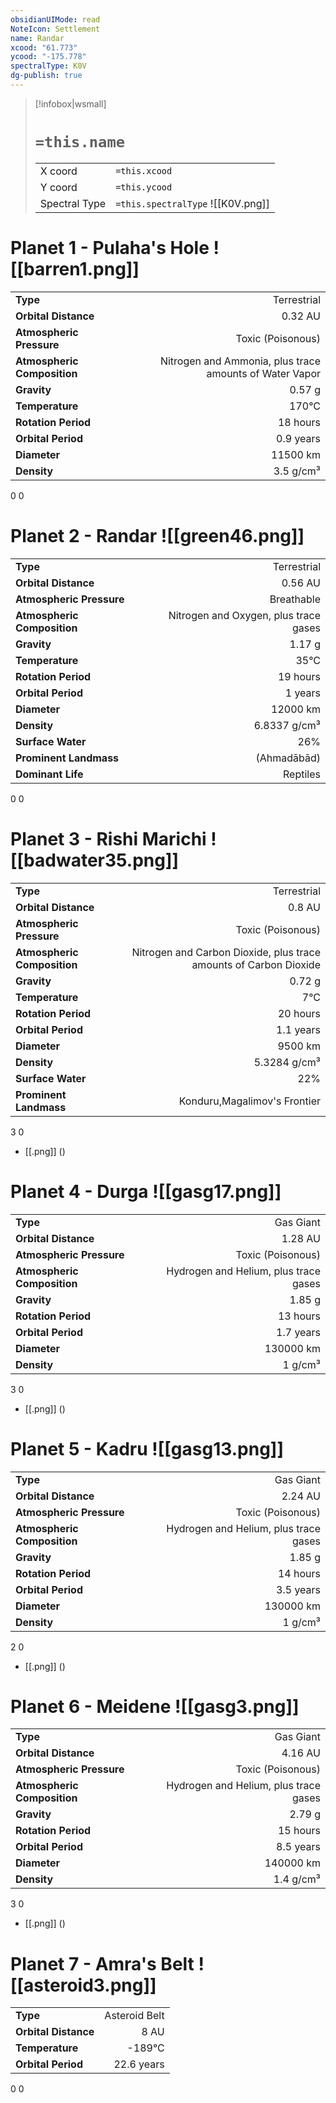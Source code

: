 ```yaml
---
obsidianUIMode: read
NoteIcon: Settlement
name: Randar
xcood: "61.773"
ycood: "-175.778"
spectralType: K0V
dg-publish: true
---
```

> [!infobox|wsmall]
> # `=this.name`
> | | |
> | - | - |
> | X coord | `=this.xcood` |
> | Y coord| `=this.ycood` |
> | Spectral Type | `=this.spectralType` ![[K0V.png]] |

# Planet 1 - Pulaha's Hole ![[barren1.png]]
|                             |                           |
| --------------------------- | -------------------------:|
| **Type**                    |             Terrestrial |
| **Orbital Distance**        |   0.32 AU |
| **Atmospheric Pressure**    |       Toxic (Poisonous) |
| **Atmospheric Composition** |      Nitrogen and Ammonia, plus trace amounts of Water Vapor |
| **Gravity**                 |        0.57 g |
| **Temperature**             |    170°C |
| **Rotation Period**         |  18 hours |
| **Orbital Period** | 0.9 years |
| **Diameter**                |      11500 km | 
| **Density**                 |    3.5 g/cm³ |



0
0



# Planet 2 - Randar ![[green46.png]]
|                             |                           |
| --------------------------- | -------------------------:|
| **Type**                    |             Terrestrial |
| **Orbital Distance**        |   0.56 AU |
| **Atmospheric Pressure**    |       Breathable |
| **Atmospheric Composition** |      Nitrogen and Oxygen, plus trace gases |
| **Gravity**                 |        1.17 g |
| **Temperature**             |    35°C |
| **Rotation Period**         |  19 hours |
| **Orbital Period** | 1 years |
| **Diameter**                |      12000 km | 
| **Density**                 |    6.8337 g/cm³ |
| **Surface Water**           |           26% | 
| **Prominent Landmass**      |         (Ahmadābād) | 
| **Dominant Life**           |         Reptiles |



0
0



# Planet 3 - Rishi Marichi ![[badwater35.png]]
|                             |                           |
| --------------------------- | -------------------------:|
| **Type**                    |             Terrestrial |
| **Orbital Distance**        |   0.8 AU |
| **Atmospheric Pressure**    |       Toxic (Poisonous) |
| **Atmospheric Composition** |      Nitrogen and Carbon Dioxide, plus trace amounts of Carbon Dioxide |
| **Gravity**                 |        0.72 g |
| **Temperature**             |    7°C |
| **Rotation Period**         |  20 hours |
| **Orbital Period** | 1.1 years |
| **Diameter**                |      9500 km | 
| **Density**                 |    5.3284 g/cm³ |
| **Surface Water**           |           22% | 
| **Prominent Landmass**      |         Konduru,Magalimov's Frontier | 



3
0

- [[.png]]  ()

# Planet 4 - Durga ![[gasg17.png]]
|                             |                           |
| --------------------------- | -------------------------:|
| **Type**                    |             Gas Giant |
| **Orbital Distance**        |   1.28 AU |
| **Atmospheric Pressure**    |       Toxic (Poisonous) |
| **Atmospheric Composition** |      Hydrogen and Helium, plus trace gases |
| **Gravity**                 |        1.85 g |
| **Rotation Period**         |  13 hours |
| **Orbital Period** | 1.7 years |
| **Diameter**                |      130000 km | 
| **Density**                 |    1 g/cm³ |



3
0

- [[.png]]  ()

# Planet 5 - Kadru ![[gasg13.png]]
|                             |                           |
| --------------------------- | -------------------------:|
| **Type**                    |             Gas Giant |
| **Orbital Distance**        |   2.24 AU |
| **Atmospheric Pressure**    |       Toxic (Poisonous) |
| **Atmospheric Composition** |      Hydrogen and Helium, plus trace gases |
| **Gravity**                 |        1.85 g |
| **Rotation Period**         |  14 hours |
| **Orbital Period** | 3.5 years |
| **Diameter**                |      130000 km | 
| **Density**                 |    1 g/cm³ |



2
0

- [[.png]]  ()

# Planet 6 - Meidene ![[gasg3.png]]
|                             |                           |
| --------------------------- | -------------------------:|
| **Type**                    |             Gas Giant |
| **Orbital Distance**        |   4.16 AU |
| **Atmospheric Pressure**    |       Toxic (Poisonous) |
| **Atmospheric Composition** |      Hydrogen and Helium, plus trace gases |
| **Gravity**                 |        2.79 g |
| **Rotation Period**         |  15 hours |
| **Orbital Period** | 8.5 years |
| **Diameter**                |      140000 km | 
| **Density**                 |    1.4 g/cm³ |



3
0

- [[.png]]  ()

# Planet 7 - Amra's Belt ![[asteroid3.png]]
|                             |                           |
| --------------------------- | -------------------------:|
| **Type**                    |             Asteroid Belt |
| **Orbital Distance**        |   8 AU |
| **Temperature**             |    -189°C |
| **Orbital Period** | 22.6 years |



0
0



